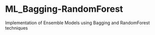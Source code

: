 # ML_Bagging-RandomForest
Implementation of Ensemble Models using Bagging and RandomForest techniques 
